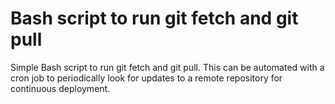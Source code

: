 # Bash script to run git fetch and git pull
Simple Bash script to run git fetch and git pull. 
This can be automated with a cron job to periodically look for updates to a remote repository for continuous deployment.
